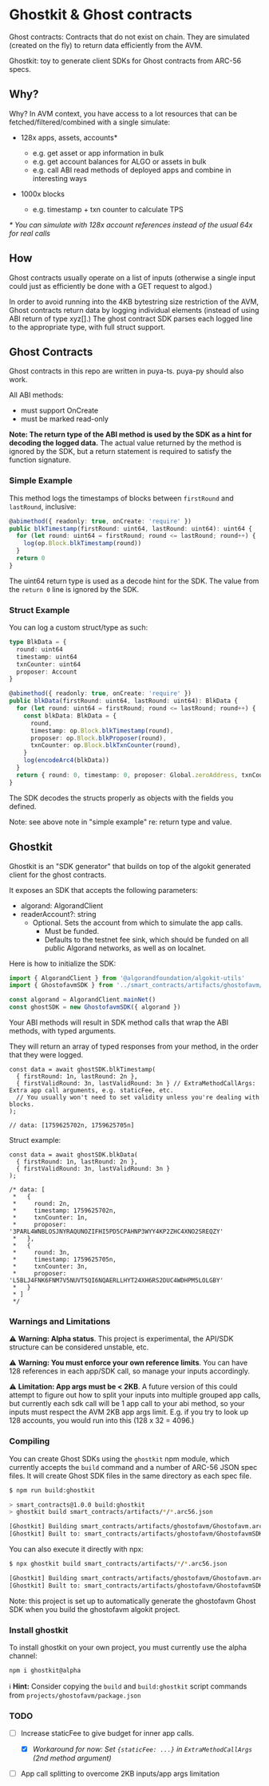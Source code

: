 # Ghostkit & Ghost contracts

Ghost contracts: Contracts that do not exist on chain. They are simulated (created on the fly) to return data efficiently from the AVM.

Ghostkit: toy to generate client SDKs for Ghost contracts from ARC-56 specs.

## Why?

Why? In AVM context, you have access to a lot resources that can be fetched/filtered/combined with a single simulate:

- 128x apps, assets, accounts*
  - e.g. get asset or app information in bulk
  - e.g. get account balances for ALGO or assets in bulk
  - e.g. call ABI read methods of deployed apps and combine in interesting ways

- 1000x blocks
  - e.g. timestamp + txn counter to calculate TPS

_* You can simulate with 128x account references instead of the usual 64x for real calls_

## How

Ghost contracts usually operate on a list of inputs (otherwise a single input could just as efficiently be done with a GET request to algod.)

In order to avoid running into the 4KB bytestring size restriction of the AVM, Ghost contracts return data by logging individual elements (instead of using ABI return of type xyz[].) The ghost contract SDK parses each logged line to the appropriate type, with full struct support.

## Ghost Contracts

Ghost contracts in this repo are written in puya-ts. puya-py should also work.

All ABI methods:

- must support OnCreate 
- must be marked read-only

**Note: The return type of the ABI method is used by the SDK as a hint for decoding the logged data.** The actual value returned by the method is ignored by the SDK, but a return statement is required to satisfy the function signature.

### Simple Example

This method logs the timestamps of blocks between `firstRound` and `lastRound`, inclusive:

```typescript
@abimethod({ readonly: true, onCreate: 'require' })
public blkTimestamp(firstRound: uint64, lastRound: uint64): uint64 {
  for (let round: uint64 = firstRound; round <= lastRound; round++) {
    log(op.Block.blkTimestamp(round))
  }
  return 0
}
```

The uint64 return type is used as a decode hint for the SDK. The value from the `return 0` line is ignored by the SDK.

### Struct Example

You can log a custom struct/type as such:

```typescript
type BlkData = {
  round: uint64
  timestamp: uint64
  txnCounter: uint64
  proposer: Account
}

@abimethod({ readonly: true, onCreate: 'require' })
public blkData(firstRound: uint64, lastRound: uint64): BlkData {
  for (let round: uint64 = firstRound; round <= lastRound; round++) {
    const blkData: BlkData = {
      round,
      timestamp: op.Block.blkTimestamp(round),
      proposer: op.Block.blkProposer(round),
      txnCounter: op.Block.blkTxnCounter(round),
    }
    log(encodeArc4(blkData))
  }
  return { round: 0, timestamp: 0, proposer: Global.zeroAddress, txnCounter: 0 } // required by ts, ignored by SDK
}
```

The SDK decodes the structs properly as objects with the fields you defined.

Note: see above note in "simple example" re: return type and value.

## Ghostkit

Ghostkit is an "SDK generator" that builds on top of the algokit generated client for the ghost contracts.

It exposes an SDK that accepts the following parameters:

- algorand: AlgorandClient
- readerAccount?: string
  - Optional. Sets the account from which to simulate the app calls.
    - Must be funded.
    - Defaults to the testnet fee sink, which should be funded on all public Algorand networks, as well as on localnet.

Here is how to initialize the SDK:

```typescript
import { AlgorandClient } from '@algorandfoundation/algokit-utils'
import { GhostofavmSDK } from '../smart_contracts/artifacts/ghostofavm/GhostofavmSDK';

const algorand = AlgorandClient.mainNet()
const ghostSDK = new GhostofavmSDK({ algorand })

```

Your ABI methods will result in SDK method calls that wrap the ABI methods, with typed arguments.

They will return an array of typed responses from your method, in the order that they were logged.

```
const data = await ghostSDK.blkTimestamp(
  { firstRound: 1n, lastRound: 2n },
  { firstValidRound: 3n, lastValidRound: 3n } // ExtraMethodCallArgs: Extra app call arguments, e.g. staticFee, etc.
  // You usually won't need to set validity unless you're dealing with blocks.
);

// data: [1759625702n, 1759625705n]
```

Struct example:

```
const data = await ghostSDK.blkData(
  { firstRound: 1n, lastRound: 2n },
  { firstValidRound: 3n, lastValidRound: 3n }
);

/* data: [
 *   {
 *     round: 2n,
 *     timestamp: 1759625702n,
 *     txnCounter: 1n,
 *     proposer: '3PARL4WNBLOSJNYRAQUNOZIFHI5PD5CPAHNP3WYY4KP2ZHC4XNO2SREQZY'
 *   },
 *   {
 *     round: 3n,
 *     timestamp: 1759625705n,
 *     txnCounter: 3n,
 *     proposer: 'L5BLJ4FNK6FNM7V5NUVT5QI6NQAERLLHYT24XH6RS2DUC4WDHPM5LOLGBY'
 *   }
 * ]
 */
```

### Warnings and Limitations

⚠ **Warning: Alpha status**. This project is experimental, the API/SDK structure can be considered unstable, etc.

⚠ **Warning: You must enforce your own reference limits**. You can have 128 references in each app/SDK call, so manage your inputs accordingly.

⚠ **Limitation: App args must be < 2KB**. A future version of this could attempt to figure out how to split your inputs into multiple grouped app calls, but currently each sdk call will be 1 app call to your abi method, so your inputs must respect the AVM 2KB app args limit. E.g. if you try to look up 128 accounts, you would run into this (128 x 32 = 4096.)


### Compiling

You can create Ghost SDKs using the `ghostkit` npm module, which currently accepts the `build` command and a number of ARC-56 JSON spec files. It will create Ghost SDK files in the same directory as each spec file.

```bash
$ npm run build:ghostkit

> smart_contracts@1.0.0 build:ghostkit
> ghostkit build smart_contracts/artifacts/*/*.arc56.json

[Ghostkit] Building smart_contracts/artifacts/ghostofavm/Ghostofavm.arc56.json... OK
[Ghostkit] Built to: smart_contracts/artifacts/ghostofavm/GhostofavmSDK.ts
```

You can also execute it directly with npx:

```bash
$ npx ghostkit build smart_contracts/artifacts/*/*.arc56.json

[Ghostkit] Building smart_contracts/artifacts/ghostofavm/Ghostofavm.arc56.json... OK
[Ghostkit] Built to: smart_contracts/artifacts/ghostofavm/GhostofavmSDK.ts
```

Note: this project is set up to automatically generate the ghostofavm Ghost SDK when you build the ghostofavm algokit project.

### Install ghostkit

To install ghostkit on your own project, you must currently use the alpha channel:

```bash
npm i ghostkit@alpha
```

ℹ **Hint:** Consider copying the `build` and `build:ghostkit` script commands from `projects/ghostofavm/package.json`


### TODO

- [ ] Increase staticFee to give budget for inner app calls.
  - [x] _Workaround for now: Set `{staticFee: ...}` in `ExtraMethodCallArgs` (2nd method argument)_
- [ ] App call splitting to overcome 2KB inputs/app args limitation

